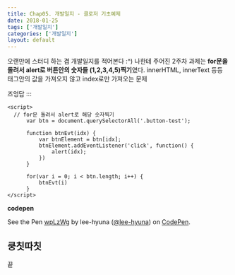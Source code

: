 ```yaml
---
title: Chap05. 개발일지 - 클로저 기초예제
date: 2018-01-25
tags: ['개발일지']
categories: ['개발일지']
layout: default 
---
```


오랜만에 스터디 하는 겸 개발일지를 적어본다 :^)
나한테 주어진 2주차 과제는 **for문을 돌려서 alert로 버튼안의 숫자들 (1,2,3,4,5)찍기**였다.
innerHTML, innerText 등등 태그안의 값을 가져오지 않고 index로만 가져오는 문제

즈엉답 :::

```
<script>
  // for문 돌려서 alert로 해당 숫자찍기
      var btn = document.querySelectorAll('.button-test');

      function btnEvt(idx) {
          var btnElement = btn[idx];
          btnElement.addEventListener('click', function() {
              alert(idx);
          })
      }

      for(var i = 0; i < btn.length; i++) {
          btnEvt(i)
      }
</script>
```

**codepen**
<p data-height="265" data-theme-id="0" data-slug-hash="wpLzWg" data-default-tab="js,result" data-user="lee-hyuna" data-embed-version="2" data-pen-title="wpLzWg" class="codepen">See the Pen <a href="https://codepen.io/lee-hyuna/pen/wpLzWg/">wpLzWg</a> by lee-hyuna (<a href="https://codepen.io/lee-hyuna">@lee-hyuna</a>) on <a href="https://codepen.io">CodePen</a>.</p>
<script async src="https://production-assets.codepen.io/assets/embed/ei.js"></script>


쿵칫따칫
-
끝